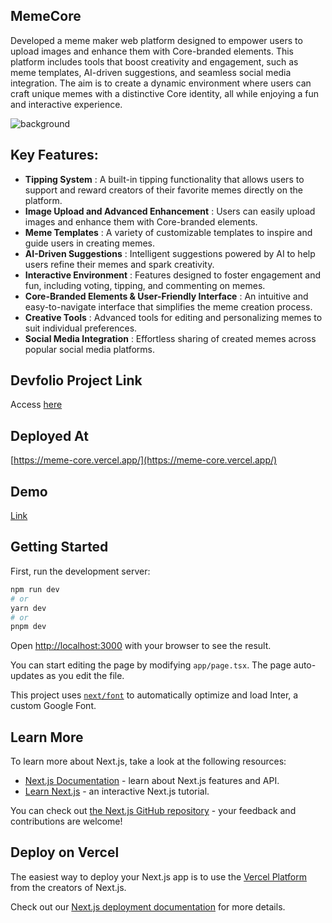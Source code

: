 ## MemeCore

Developed a meme maker web platform designed to empower users to upload images and enhance them with Core-branded elements. This platform includes tools that boost creativity and engagement, such as meme templates, AI-driven suggestions, and seamless social media integration. The aim is to create a dynamic environment where users can craft unique memes with a distinctive Core identity, all while enjoying a fun and interactive experience.

![background](https://github.com/user-attachments/assets/d5de3e2f-b23c-472b-a8e9-6c5272a3be81)


## Key Features:

- **Tipping System** : A built-in tipping functionality that allows users to support and reward creators of their favorite memes directly on the platform.
- **Image Upload and Advanced Enhancement** : Users can easily upload images and enhance them with Core-branded elements.
- **Meme Templates** : A variety of customizable templates to inspire and guide users in creating memes.
- **AI-Driven Suggestions** : Intelligent suggestions powered by AI to help users refine their memes and spark creativity.
- **Interactive Environment** : Features designed to foster engagement and fun, including voting, tipping, and commenting on memes.
- **Core-Branded Elements & User-Friendly Interface** : An intuitive and easy-to-navigate interface that simplifies the meme creation process.
- **Creative Tools** : Advanced tools for editing and personalizing memes to suit individual preferences.
- **Social Media Integration** : Effortless sharing of created memes across popular social media platforms.

## Devfolio Project Link

Access [here](https://devfolio.co/projects/memecore-6e73)

## Deployed At

[https://meme-core.vercel.app/](https://meme-core.vercel.app/)

## Demo

[Link](https://www.youtube.com/watch?v=qwCnmFR7FCo)

## Getting Started

First, run the development server:

```bash
npm run dev
# or
yarn dev
# or
pnpm dev
```

Open [http://localhost:3000](http://localhost:3000) with your browser to see the result.

You can start editing the page by modifying `app/page.tsx`. The page auto-updates as you edit the file.

This project uses [`next/font`](https://nextjs.org/docs/basic-features/font-optimization) to automatically optimize and load Inter, a custom Google Font.

## Learn More

To learn more about Next.js, take a look at the following resources:

- [Next.js Documentation](https://nextjs.org/docs) - learn about Next.js features and API.
- [Learn Next.js](https://nextjs.org/learn) - an interactive Next.js tutorial.

You can check out [the Next.js GitHub repository](https://github.com/vercel/next.js/) - your feedback and contributions are welcome!

## Deploy on Vercel

The easiest way to deploy your Next.js app is to use the [Vercel Platform](https://vercel.com/new?utm_medium=default-template&filter=next.js&utm_source=create-next-app&utm_campaign=create-next-app-readme) from the creators of Next.js.

Check out our [Next.js deployment documentation](https://nextjs.org/docs/deployment) for more details.
